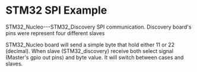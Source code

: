 # STM32 SPI Example
 STM32_Nucleo---STM32_Discovery   SPI communication. Discovery board's pins were represent four different slaves
 
 STM32_Nucleo board will send a simple byte that hold either 11 or 22 (decimal). When slave (STM32_discovery) receive both select signal (Master's gpio out pins) and byte value. It will switch between cases and slaves.
